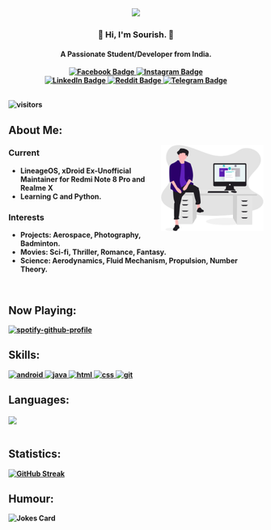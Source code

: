 <b>
<div id="header" align="center">
<img src="https://media.giphy.com/media/M9gbBd9nbDrOTu1Mqx/giphy.gif" width="100"/>
<h3>🤖 Hi, I'm Sourish. 🤖</h3>
<h4>A Passionate Student/Developer from India.</h4> 
</div>

<div align="center" id="social">
  <a href="https://facebook.com/Anand.Bhat07">
    <img src="https://img.shields.io/badge/Facebook-blue?style=flat&logo=facebook&logoColor=white" alt="Facebook Badge"/>
  </a>
  <a href="https://instagram.com/sourishbhat">
    <img src="https://img.shields.io/badge/Instagram-critical?style=flat&logo=instagram&logoColor=white" alt="Instagram Badge"/>
  </a>
</div>

<div align="center" id="social">
  <a href="https://linkedin.com/in/sourishbhat">
    <img src="https://img.shields.io/badge/LinkedIn-blue?style=flat&logo=linkedin&logoColor=white" alt="LinkedIn Badge"/>
  </a>
    <a href="https://reddit.com/u/Creator_Gamer">
    <img src="https://img.shields.io/badge/Reddit-critical?style=flat&logo=reddit&logoColor=white" alt="Reddit Badge"/>
  </a>
  <a href="https://t.me/sourishbhat">
    <img src="https://img.shields.io/badge/Telegram-blue?style=flat&logo=telegram&logoColor=white" alt="Telegram Badge"/>
  </a>
</div>
<br>
  
![visitors](https://komarev.com/ghpvc/?username=c4ez&style=flat-square)

<h2> About Me:</h2>

<img width="40%" align="right" alt="Github" src="https://raw.githubusercontent.com/bishwofic/bishwofic/main/resources/bish.svg" />
  
  <h3> Current </h3>
  
  - LineageOS, xDroid Ex-Unofficial Maintainer for Redmi Note 8 Pro and Realme X
  - Learning C and Python.

  <h3> Interests </h3>
  
  - Projects: Aerospace, Photography, Badminton.
  - Movies: Sci-fi, Thriller, Romance, Fantasy.
  - Science: Aerodynamics, Fluid Mechanism, Propulsion, Number Theory.
<br>
<h2 align = "left"> Now Playing: </h2>

[![spotify-github-profile](https://spotify-github-profile.kittinanx.com/api/view?uid=31cv43szvcpcf2o6m66mpmuaqmfi&cover_image=true&theme=compact&show_offline=false&background_color=121212&interchange=true)](https://spotify-github-profile.kittinanx.com/api/view?uid=31cv43szvcpcf2o6m66mpmuaqmfi&redirect=true)
<br>

<h2> Skills:</h2>
<a href= https://github.com/ > <img width ='30px' alt="android" src ='https://raw.githubusercontent.com/rahulbanerjee26/githubAboutMeGenerator/main/icons/android.svg'> </a>
<a href= https://github.com/ > <img width ='30px' alt="java" src ='https://raw.githubusercontent.com/rahulbanerjee26/githubAboutMeGenerator/main/icons/java.svg'> </a>
<a href= https://github.com/ > <img width ='30px' alt="html" src ='https://raw.githubusercontent.com/rahulbanerjee26/githubAboutMeGenerator/main/icons/html.svg'> </a>
<a href= https://github.com/ > <img width ='30px' alt="css" src ='https://raw.githubusercontent.com/rahulbanerjee26/githubAboutMeGenerator/main/icons/css.svg'> </a>
<a href= https://github.com/ > <img width ='30px' alt="git" src ='https://raw.githubusercontent.com/rahulbanerjee26/githubAboutMeGenerator/main/icons/git.svg'> </a>
<br>
  
<h2> Languages: </h2>
<a href="https://github.com/anuraghazra/github-readme-stats">
<img align="center" src="https://github-readme-stats.vercel.app/api/top-langs/?username=sourishbhat&theme=gotham&layout=compact&hideBorder"/></a>
<br>
<br>
<h2 align = "left"> Statistics: </h2>

[![GitHub Streak](https://streak-stats.demolab.com?user=sourishbhat&theme=dark&hide_border=true&border_radius=1&date_format=M%20j%5B%2C%20Y%5D)](https://git.io/streak-stats)
<br>

<h2 align = "left"> Humour: </h2>

![Jokes Card](https://readme-jokes.vercel.app/api?theme=gotham&hideBorder)
<br>
